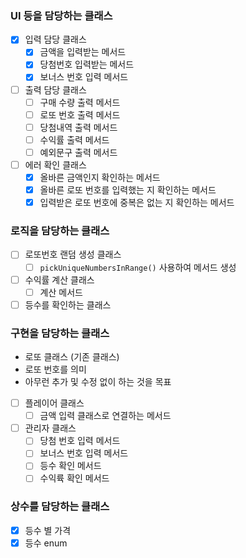 
### UI 등을 담당하는 클래스
- [X] 입력 담당 클래스
    - [X] 금액을 입력받는 메서드
    - [X] 당첨번호 입력받는 메서드
    - [X] 보너스 번호 입력 메서드
- [ ] 출력 담당 클래스
    - [ ] 구매 수량 출력 메서드
    - [ ] 로또 번호 출력 메서드
    - [ ] 당첨내역 출력 메서드
    - [ ] 수익률 출력 메서드
    - [ ] 예외문구 출력 메서드
- [ ] 에러 확인 클래스
    - [X] 올바른 금액인지 확인하는 메서드
    - [X] 올바른 로또 번호를 입력했는 지 확인하는 메서드
    - [X] 입력받은 로또 번호에 중복은 없는 지 확인하는 메서드

### 로직을 담당하는 클래스
- [ ] 로또번호 랜덤 생성 클래스
    - [ ] `pickUniqueNumbersInRange()` 사용하여 메서드 생성
- [ ] 수익률 계산 클래스
    - [ ] 계산 메서드
- [ ] 등수를 확인하는 클래스

### 구현을 담당하는 클래스
-  로또 클래스 (기존 클래스)
- 로또 번호를 의미
- 아무런 추가 및 수정 없이 하는 것을 목표
- [ ] 플레이어 클래스
    - [ ] 금액 입력 클래스로 연결하는 메서드
- [ ] 관리자 클래스
    - [ ] 당첨 번호 입력 메서드
    - [ ] 보너스 번호 입력 메서드
    - [ ] 등수 확인 메서드
    - [ ] 수익륙 확인 메서드

### 상수를 담당하는 클래스
- [X] 등수 별 가격
- [X] 등수 enum
